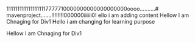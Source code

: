 1111111111111111117777710000000000000000000oooo..........# mavenproject.......!!!!!!!!000000iiiiii0!
ello i am adding content
Hellow I am Chnaging for Div1 
Hello i am changing for learning purpose

Hellow I am Chnaging for Div1
